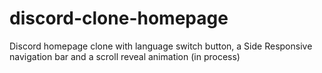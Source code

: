 # discord-clone-homepage
Discord homepage clone with language switch button, a Side Responsive navigation bar and a scroll reveal animation (in process)
